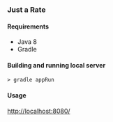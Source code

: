 ### Just a Rate

#### Requirements

* Java 8
* Gradle

#### Building and running local server

`> gradle appRun`

#### Usage

[http://localhost:8080/](http://localhost:8080/)

